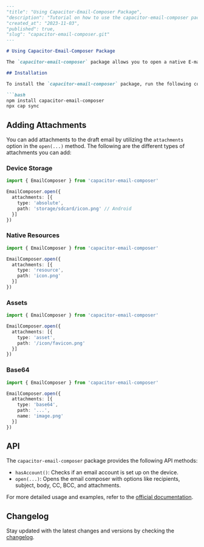 ```markdown
---
"title": "Using Capacitor-Email-Composer Package",
"description": "Tutorial on how to use the capacitor-email-composer package for opening a native E-mail Composer within a Capacitor app.",
"created_at": "2023-11-03",
"published": true,
"slug": "capacitor-email-composer.git"
---

# Using Capacitor-Email-Composer Package

The `capacitor-email-composer` package allows you to open a native E-mail Composer within your Capacitor app, making it easy to integrate email functionality. Below is a tutorial on how to use this package effectively.

## Installation

To install the `capacitor-email-composer` package, run the following commands:

```bash
npm install capacitor-email-composer
npx cap sync
```

## Adding Attachments

You can add attachments to the draft email by utilizing the `attachments` option in the `open(...)` method. The following are the different types of attachments you can add:

### Device Storage

```ts
import { EmailComposer } from 'capacitor-email-composer'

EmailComposer.open({
  attachments: [{
    type: 'absolute',
    path: 'storage/sdcard/icon.png' // Android
  }]
})
```

### Native Resources

```ts
import { EmailComposer } from 'capacitor-email-composer'

EmailComposer.open({
  attachments: [{
    type: 'resource',
    path: 'icon.png'
  }]
})
```

### Assets

```ts
import { EmailComposer } from 'capacitor-email-composer'

EmailComposer.open({
  attachments: [{
    type: 'asset',
    path: '/icon/favicon.png'
  }]
})
```

### Base64

```ts
import { EmailComposer } from 'capacitor-email-composer'

EmailComposer.open({
  attachments: [{
    type: 'base64',
    path: '...',
    name: 'image.png'
  }]
})
```

## API

The `capacitor-email-composer` package provides the following API methods:

- `hasAccount()`: Checks if an email account is set up on the device.
- `open(...)`: Opens the email composer with options like recipients, subject, body, CC, BCC, and attachments.

For more detailed usage and examples, refer to the [official documentation](https://www.npmjs.com/package/capacitor-email-composer).

## Changelog

Stay updated with the latest changes and versions by checking the [changelog](#).
```